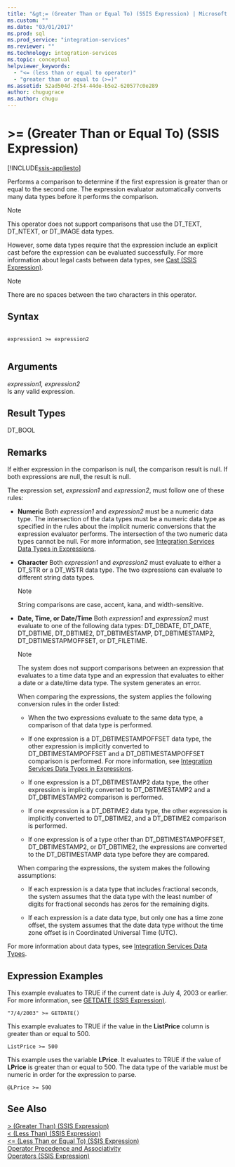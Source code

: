 ```yaml
---
title: "&gt;= (Greater Than or Equal To) (SSIS Expression) | Microsoft Docs"
ms.custom: ""
ms.date: "03/01/2017"
ms.prod: sql
ms.prod_service: "integration-services"
ms.reviewer: ""
ms.technology: integration-services
ms.topic: conceptual
helpviewer_keywords: 
  - "<= (less than or equal to operator)"
  - "greater than or equal to (>=)"
ms.assetid: 52ad504d-2f54-44de-b5e2-620577c0e289
author: chugugrace
ms.author: chugu
---
```

# &gt;= (Greater Than or Equal To) (SSIS Expression)

[!INCLUDE[ssis-appliesto](../../includes/applies-to-version/sqlserver-ssis.md)]


  Performs a comparison to determine if the first expression is greater than or equal to the second one. The expression evaluator automatically converts many data types before it performs the comparison.  
  
> [!NOTE]  
>  This operator does not support comparisons that use the DT_TEXT, DT_NTEXT, or DT_IMAGE data types.  
  
 However, some data types require that the expression include an explicit cast before the expression can be evaluated successfully. For more information about legal casts between data types, see [Cast &#40;SSIS Expression&#41;](../../integration-services/expressions/cast-ssis-expression.md).  
  
> [!NOTE]  
>  There are no spaces between the two characters in this operator.  
  
## Syntax  
  
```  
  
expression1 >= expression2  
  
```  
  
## Arguments  
 *expression1, expression2*  
 Is any valid expression.  
  
## Result Types  
 DT_BOOL  
  
## Remarks  
 If either expression in the comparison is null, the comparison result is null. If both expressions are null, the result is null.  
  
 The expression set, *expression1* and *expression2*, must follow one of these rules:  
  
-   **Numeric** Both *expression1* and *expression2* must be a numeric data type. The intersection of the data types must be a numeric data type as specified in the rules about the implicit numeric conversions that the expression evaluator performs. The intersection of the two numeric data types cannot be null. For more information, see [Integration Services Data Types in Expressions](../../integration-services/expressions/integration-services-data-types-in-expressions.md).  
  
-   **Character** Both *expression1* and *expression2* must evaluate to either a DT_STR or a DT_WSTR data type. The two expressions can evaluate to different string data types.  
  
    > [!NOTE]  
    >  String comparisons are case, accent, kana, and width-sensitive.  
  
-   **Date, Time, or Date/Time** Both *expression1* and *expression2* must evaluate to one of the following data types: DT_DBDATE, DT_DATE, DT_DBTIME, DT_DBTIME2, DT_DBTIMESTAMP, DT_DBTIMESTAMP2, DT_DBTIMESTAPMOFFSET, or DT_FILETIME.  
  
    > [!NOTE]  
    >  The system does not support comparisons between an expression that evaluates to a time data type and an expression that evaluates to either a date or a date/time data type. The system generates an error.  
  
     When comparing the expressions, the system applies the following conversion rules in the order listed:  
  
    -   When the two expressions evaluate to the same data type, a comparison of that data type is performed.  
  
    -   If one expression is a DT_DBTIMESTAMPOFFSET data type, the other expression is implicitly converted to DT_DBTIMESTAMPOFFSET and a DT_DBTIMESTAMPOFFSET comparison is performed. For more information, see [Integration Services Data Types in Expressions](../../integration-services/expressions/integration-services-data-types-in-expressions.md).  
  
    -   If one expression is a DT_DBTIMESTAMP2 data type, the other expression is implicitly converted to DT_DBTIMESTAMP2 and a DT_DBTIMESTAMP2 comparison is performed.  
  
    -   If one expression is a DT_DBTIME2 data type, the other expression is implicitly converted to DT_DBTIME2, and a DT_DBTIME2 comparison is performed.  
  
    -   If one expression is of a type other than DT_DBTIMESTAMPOFFSET, DT_DBTIMESTAMP2, or DT_DBTIME2, the expressions are converted to the DT_DBTIMESTAMP data type before they are compared.  
  
     When comparing the expressions, the system makes the following assumptions:  
  
    -   If each expression is a data type that includes fractional seconds, the system assumes that the data type with the least number of digits for fractional seconds has zeros for the remaining digits.  
  
    -   If each expression is a date data type, but only one has a time zone offset, the system assumes that the date data type without the time zone offset is in Coordinated Universal Time (UTC).  
  
 For more information about data types, see [Integration Services Data Types](../../integration-services/data-flow/integration-services-data-types.md).  
  
## Expression Examples  
 This example evaluates to TRUE if the current date is July 4, 2003 or earlier. For more information, see [GETDATE &#40;SSIS Expression&#41;](../../integration-services/expressions/getdate-ssis-expression.md).  
  
```  
"7/4/2003" >= GETDATE()  
```  
  
 This example evaluates to TRUE if the value in the **ListPrice** column is greater than or equal to 500.  
  
```  
ListPrice >= 500  
```  
  
 This example uses the variable **LPrice**. It evaluates to TRUE if the value of **LPrice** is greater than or equal to 500. The data type of the variable must be numeric in order for the expression to parse.  
  
```  
@LPrice >= 500  
```  
  
## See Also  
 [&#62; &#40;Greater Than&#41; &#40;SSIS Expression&#41;](../../integration-services/expressions/greater-than-ssis-expression.md)   
 [&#60; &#40;Less Than&#41; &#40;SSIS Expression&#41;](../../integration-services/expressions/less-than-ssis-expression.md)   
 [&#60;= &#40;Less Than or Equal To&#41; &#40;SSIS Expression&#41;](../../integration-services/expressions/less-than-or-equal-to-ssis-expression.md)   
 [Operator Precedence and Associativity](../../integration-services/expressions/operator-precedence-and-associativity.md)   
 [Operators &#40;SSIS Expression&#41;](../../integration-services/expressions/operators-ssis-expression.md)  
  
  
